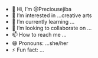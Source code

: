 - 👋 Hi, I’m @Preciousejiba
- 👀 I’m interested in ...creative arts
- 🌱 I’m currently learning ...
- 💞️ I’m looking to collaborate on ...
- 📫 How to reach me ...
- 😄 Pronouns: ...she/her
- ⚡ Fun fact: ...

<!---
Preciousejiba/Preciousejiba is a ✨ special ✨ repository because its `README.md` (this file) appears on your GitHub profile.
You can click the Preview link to take a look at your changes.
--->
